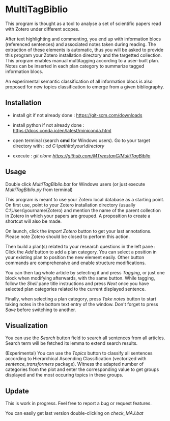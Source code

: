 # MultiTagBiblio

This program is thought as a tool to analyse a set of scientific papers read with Zotero under different scopes.

After text highlighting and commenting, you end up with information blocs (referenced sentences) and associated notes taken during reading. The extraction of these elements is automatic, thus you will be asked to provide this program your Zotero installation directory and the targetted collection. This program enables manual multitagging according to a user-built plan. Notes can be inserted in each plan category to summarize tagged information blocs.

An experimental semantic classification of all information blocs is also proposed for new topics classification to emerge from a given bibliography.

## Installation

- install git if not already done : https://git-scm.com/downloads

- install python if not already done : https://docs.conda.io/en/latest/miniconda.html

- open terminal (search **cmd** for Windows users). Go to your target directory with : *cd C:\path\to\your\directory*

- execute : *git clone https://github.com/MTreestanG/MultiTagBiblio*

## Usage

Double click *MultiTagBiblio.bat* for Windows users (or just execute *MultiTagBiblio.py* from terminal)

This program is meant to use your Zotero local database as a starting point. On first use, point to your Zotero installation directory (usually C:\Users\yourname\Zotero) and mention the name of the parent collection in Zotero in which your papers are grouped. A proposition to create a shortcut will also be made. 

On launch, click the *Import Zotero* button to get your last annotations. Please note Zotero should be closed to perform this action.

Then build a plan(s) related to your research questions in the left pane :
Click the *Add* button to add a plan category. You can select a position in your existing plan to position the new element easily. Other button commands are comprehensive and enable structure modifications.

You can then tag whole article by selecting it and press *Tagging*, or just one block when modifying afterwards, with the same button. While tagging, follow the *Shell* pane title instructions and press *Next* once you have selected plan categories related to the current displayed sentence.

Finally, when selecting a plan category, press *Take notes* button to start taking notes in the bottom text entry of the window. Don't forget to press *Save* before switching to another.

## Visualization

You can use the *Search* button field to search all sentences from all articles. Search term will be fetched its lemma to extend search results.

(Experimental) You can use the *Topics* button to classify all sentences according to Hierarchical Ascending Classification (vectorized with *sentence_transformers* package). Witness the adapted number of categories from the plot and enter the corresponding value to get groups displayed and the most occuring topics in these groups.

## Update

This is work in progress. Feel free to report a bug or request features.

You can easily get last version double-clicking on *check_MAJ.bat*
